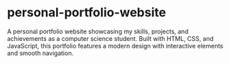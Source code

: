 # personal-portfolio-website
A personal portfolio website showcasing my skills, projects, and achievements as a computer science student. Built with HTML, CSS, and JavaScript, this portfolio features a modern design with interactive elements and smooth navigation.
